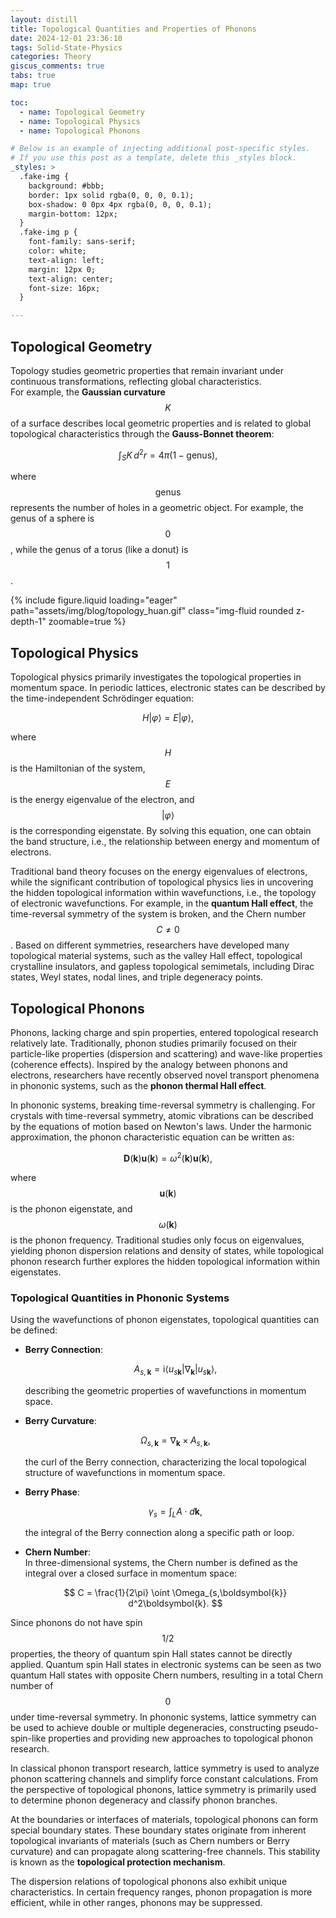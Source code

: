 ```yaml
---
layout: distill
title: Topological Quantities and Properties of Phonons
date: 2024-12-01 23:36:10
tags: Solid-State-Physics
categories: Theory
giscus_comments: true
tabs: true
map: true

toc:
  - name: Topological Geometry
  - name: Topological Physics
  - name: Topological Phonons

# Below is an example of injecting additional post-specific styles.
# If you use this post as a template, delete this _styles block.
_styles: >
  .fake-img {
    background: #bbb;
    border: 1px solid rgba(0, 0, 0, 0.1);
    box-shadow: 0 0px 4px rgba(0, 0, 0, 0.1);
    margin-bottom: 12px;
  }
  .fake-img p {
    font-family: sans-serif;
    color: white;
    text-align: left;
    margin: 12px 0;
    text-align: center;
    font-size: 16px;
  }

---
```


## Topological Geometry

Topology studies geometric properties that remain invariant under continuous transformations, reflecting global characteristics.  
For example, the **Gaussian curvature** $$K$$ of a surface describes local geometric properties and is related to global topological characteristics through the **Gauss-Bonnet theorem**:  

$$
\int_S K \, d^2r = 4\pi (1-\text{genus}),
$$

where $$\text{genus}$$ represents the number of holes in a geometric object. For example, the genus of a sphere is $$0$$, while the genus of a torus (like a donut) is $$1$$.  

<div class="row">
    <div class="col-md-6 text-center">
        {% include figure.liquid loading="eager" path="assets/img/blog/topology_huan.gif" class="img-fluid rounded z-depth-1" zoomable=true %}
    </div>
</div>

## Topological Physics

Topological physics primarily investigates the topological properties in momentum space. In periodic lattices, electronic states can be described by the time-independent Schrödinger equation:  

$$
H|\varphi\rangle = E|\varphi\rangle,
$$

where $$H$$ is the Hamiltonian of the system, $$E$$ is the energy eigenvalue of the electron, and $$\vert\varphi\rangle$$ is the corresponding eigenstate. By solving this equation, one can obtain the band structure, i.e., the relationship between energy and momentum of electrons.  

Traditional band theory focuses on the energy eigenvalues of electrons, while the significant contribution of topological physics lies in uncovering the hidden topological information within wavefunctions, i.e., the topology of electronic wavefunctions. For example, in the **quantum Hall effect**, the time-reversal symmetry of the system is broken, and the Chern number $$C \neq 0$$. Based on different symmetries, researchers have developed many topological material systems, such as the valley Hall effect, topological crystalline insulators, and gapless topological semimetals, including Dirac states, Weyl states, nodal lines, and triple degeneracy points.

## Topological Phonons

Phonons, lacking charge and spin properties, entered topological research relatively late. Traditionally, phonon studies primarily focused on their particle-like properties (dispersion and scattering) and wave-like properties (coherence effects). Inspired by the analogy between phonons and electrons, researchers have recently observed novel transport phenomena in phononic systems, such as the **phonon thermal Hall effect**.

In phononic systems, breaking time-reversal symmetry is challenging. For crystals with time-reversal symmetry, atomic vibrations can be described by the equations of motion based on Newton's laws. Under the harmonic approximation, the phonon characteristic equation can be written as:  

$$
\boldsymbol{D}(\boldsymbol{k}) \boldsymbol{u}(\boldsymbol{k}) = \omega^2(\boldsymbol{k}) \boldsymbol{u}(\boldsymbol{k}),
$$

where $$\boldsymbol{u}(\boldsymbol{k})$$ is the phonon eigenstate, and $$\omega(\boldsymbol{k})$$ is the phonon frequency. Traditional studies only focus on eigenvalues, yielding phonon dispersion relations and density of states, while topological phonon research further explores the hidden topological information within eigenstates.

### Topological Quantities in Phononic Systems

Using the wavefunctions of phonon eigenstates, topological quantities can be defined:

- **Berry Connection**:  

  $$
  A_{s,\boldsymbol{k}} = \text{i} \langle u_{s\boldsymbol{k}} | \nabla_{\boldsymbol{k}} | u_{s\boldsymbol{k}} \rangle,
  $$

  describing the geometric properties of wavefunctions in momentum space.

- **Berry Curvature**:  

  $$
  \Omega_{s,\boldsymbol{k}} = \nabla_{\boldsymbol{k}} \times A_{s,\boldsymbol{k}},
  $$

  the curl of the Berry connection, characterizing the local topological structure of wavefunctions in momentum space.

- **Berry Phase**:  

  $$
  \gamma_s = \int_L A \cdot d\boldsymbol{k},
  $$

  the integral of the Berry connection along a specific path or loop.

- **Chern Number**:  
  In three-dimensional systems, the Chern number is defined as the integral over a closed surface in momentum space:  

  $$
  C = \frac{1}{2\pi} \oint \Omega_{s,\boldsymbol{k}} d^2\boldsymbol{k}.
  $$

Since phonons do not have spin $$1/2$$ properties, the theory of quantum spin Hall states cannot be directly applied. Quantum spin Hall states in electronic systems can be seen as two quantum Hall states with opposite Chern numbers, resulting in a total Chern number of $$0$$ under time-reversal symmetry. In phononic systems, lattice symmetry can be used to achieve double or multiple degeneracies, constructing pseudo-spin-like properties and providing new approaches to topological phonon research.

In classical phonon transport research, lattice symmetry is used to analyze phonon scattering channels and simplify force constant calculations. From the perspective of topological phonons, lattice symmetry is primarily used to determine phonon degeneracy and classify phonon branches.

At the boundaries or interfaces of materials, topological phonons can form special boundary states. These boundary states originate from inherent topological invariants of materials (such as Chern numbers or Berry curvature) and can propagate along scattering-free channels. This stability is known as the **topological protection mechanism**.

The dispersion relations of topological phonons also exhibit unique characteristics. In certain frequency ranges, phonon propagation is more efficient, while in other ranges, phonons may be suppressed.
